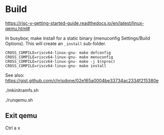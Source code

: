 # Build

https://risc-v-getting-started-guide.readthedocs.io/en/latest/linux-qemu.html#

In busybox; make install for a static binary (menuconfig Settings/Build Options). This will create an `_install` sub-folder.
```
CROSS_COMPILE=riscv64-linux-gnu- make defconfig
CROSS_COMPILE=riscv64-linux-gnu- make menuconfig   
CROSS_COMPILE=riscv64-linux-gnu- make -j $(nproc)
CROSS_COMPILE=riscv64-linux-gnu- make install
```

See also: https://gist.github.com/chrisdone/02e165a0004be33734ac2334f215380e

./mkinitramfs.sh

./runqemu.sh

## Exit qemu
Ctrl a x
